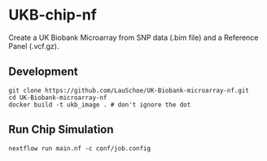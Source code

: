 # UKB-chip-nf

Create a UK Biobank Microarray from SNP data (.bim file) and a Reference Panel (.vcf.gz).

## Development
```
git clone https://github.com/LauSchoe/UK-Biobank-microarray-nf.git
cd UK-Biobank-microarray-nf
docker build -t ukb_image . # don't ignore the dot
```

## Run Chip Simulation
```
nextflow run main.nf -c conf/job.config
```
